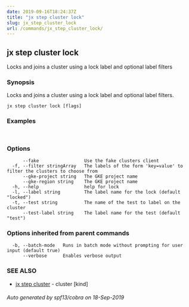 ```yaml
---
date: 2019-09-16T18:24:37Z
title: "jx step cluster lock"
slug: jx_step_cluster_lock
url: /commands/jx_step_cluster_lock/
---
```

## jx step cluster lock

Locks and joins a cluster using a lock label and optional label filters

### Synopsis

Locks and joins a cluster using a lock label and optional label filters.

```
jx step cluster lock [flags]
```

### Examples

```
  
```

### Options

```
      --fake                 Use the fake clusters client
  -f, --filter stringArray   The labels of the form 'key=value' to filter the clusters to choose from
      --gke-project string   The GKE project name
      --gke-region string    The GKE project name
  -h, --help                 help for lock
  -l, --label string         The label name for the lock (default "locked")
  -t, --test string          The name of the test to label on the cluster
      --test-label string    The label name for the test (default "test")
```

### Options inherited from parent commands

```
  -b, --batch-mode   Runs in batch mode without prompting for user input (default true)
      --verbose      Enables verbose output
```

### SEE ALSO

* [jx step cluster](/commands/jx_step_cluster/)	 - cluster [kind]

###### Auto generated by spf13/cobra on 18-Sep-2019
